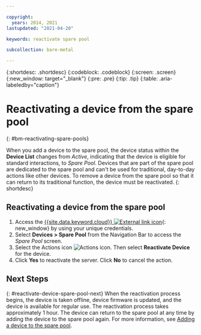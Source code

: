 ```yaml
---

copyright:
  years: 2014, 2021
lastupdated: "2021-04-20"

keywords: reactivate spare pool

subcollection: bare-metal

---
```


{:shortdesc: .shortdesc}
{:codeblock: .codeblock}
{:screen: .screen}
{:new_window: target="_blank"}
{:pre: .pre}
{:tip: .tip}
{:table: .aria-labeledby="caption"}


# Reactivating a device from the spare pool
{: #bm-reactivating-spare-pools}

When you add a device to the spare pool, the device status within the **Device List** changes from *Active*, indicating that the device is eligible for standard interactions, to *Spare Pool*. Devices that are part of the spare pool are dedicated to the spare pool and can't be used for traditional, day-to-day actions like other devices. To remove a device from the spare pool so that it can return to its traditional function, the device must be reactivated.
{: shortdesc}

## Reactivating a device from the spare pool

1. Access the [{{site.data.keyword.cloud}} ![External link icon](../icons/launch-glyph.svg "External link icon")](https://cloud.ibm.com/){: new_window} by using your unique credentials.
2. Select **Devices > Spare Pool** from the Navigation Bar to access the *Spare Pool* screen.
3. Select the Actions icon ![Actions icon](../icons/action-menu-icon.svg). Then select **Reactivate Device** for the device.
4. Click **Yes** to reactivate the server. Click **No** to cancel the action.

## Next Steps
{: #reactivate-device-spare-pool-next}
When the reactivation process begins, the device is taken offline, device firmware is updated, and the device is available for regular use. The reactivation process takes approximately 1 hour. The device can return to the spare pool at any time by adding the device to the spare pool again. For more information, see [Adding a device to the spare pool](/docs/bare-metal?topic=bare-metal-adding-spare-pools#adding-spare-pools).

